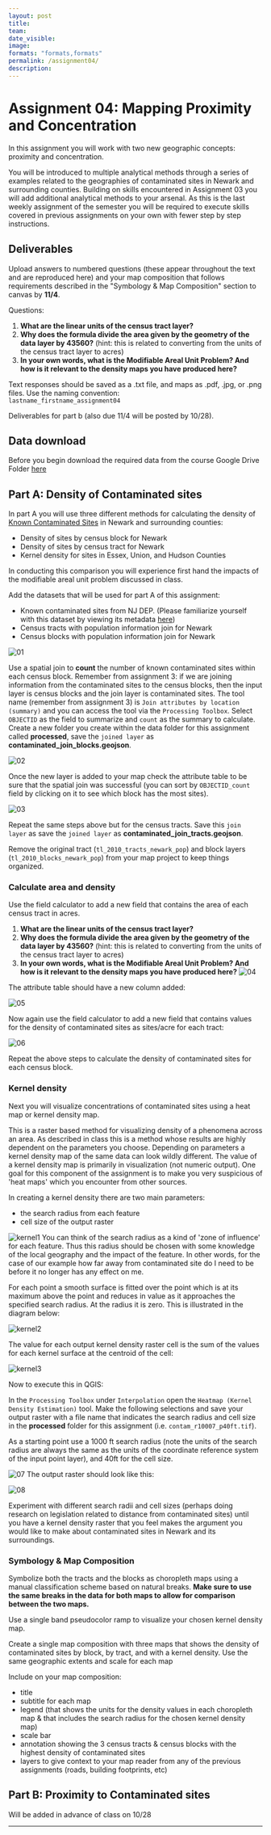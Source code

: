 ```yaml
---
layout: post
title: 
team: 
date_visible: 
image: 
formats: "formats,formats"
permalink: /assignment04/
description: 
---
```


# Assignment 04: Mapping Proximity and Concentration

In this assignment you will work with two new geographic concepts: proximity and concentration.  

You will be introduced to multiple analytical methods through a series of examples related to the geographies of contaminated sites in Newark and surrounding counties. Building on skills encountered in Assignment 03 you will add additional analytical methods to your arsenal. As this is the last weekly assignment of the semester you will be required to execute skills covered in previous assignments on your own with fewer step by step instructions.

## Deliverables

Upload answers to numbered questions (these appear throughout the text and are reproduced here) and your map composition that follows requirements described in the "Symbology & Map Composition" section to canvas by **11/4**.  

Questions:  

1. **What are the linear units of the census tract layer?**
2. **Why does the formula divide the area given by the geometry of the data layer by 43560?** (hint: this is related to converting from the units of the census tract layer to acres)
3. **In your own words, what is the Modifiable Areal Unit Problem? And how is it relevant to the density maps you have produced here?**

Text responses should be saved as a .txt file, and maps as .pdf, .jpg, or .png files. Use the naming convention:  
`lastname_firstname_assignment04`

Deliverables for part b (also due 11/4 will be posted by 10/28).

## Data download

Before you begin download the required data from the course Google Drive Folder [here](https://drive.google.com/open?id=1xSRKJG7sPA-kH1GkRQu851hkqRtvJr-o)

## Part A: Density of Contaminated sites

In part A you will use three different methods for calculating the density of [Known Contaminated Sites](https://gisdata-njdep.opendata.arcgis.com/datasets/known-contaminated-site-list-for-new-jersey) in Newark and surrounding counties:  

- Density of sites by census block for Newark
- Density of sites by census tract for Newark
- Kernel density for sites in Essex, Union, and Hudson Counties

In conducting this comparison you will experience first hand the impacts of the modifiable areal unit problem discussed in class.

Add the datasets that will be used for part A of this assignment:

- Known contaminated sites from NJ DEP. (Please familiarize yourself with this dataset by viewing its metadata [here](https://gisdata-njdep.opendata.arcgis.com/datasets/known-contaminated-site-list-for-new-jersey))
- Census tracts with population information join for Newark
- Census blocks with population information join for Newark

![01]

Use a spatial join to **count** the number of known contaminated sites within each census block. Remember from assignment 3: if we are joining information from the contaminated sites to the census blocks, then the input layer is census blocks and the join layer is contaminated sites. The tool name (remember from assignment 3) is `Join attributes by location (summary)` and you can access the tool via the `Processing Toolbox`. Select `OBJECTID` as the field to summarize and `count` as the summary to calculate. Create a new folder you create within the data folder for this assignment called **processed**, save the `joined layer` as **contaminated_join_blocks.geojson**.

![02]

Once the new layer is added to your map check the attribute table to be sure that the spatial join was successful (you can sort by `OBJECTID_count` field by clicking on it to see which block has the most sites).

![03]

Repeat the same steps above but for the census tracts. Save this `join layer` as save the `joined layer` as **contaminated_join_tracts.geojson**.

Remove the original tract (`tl_2010_tracts_newark_pop`) and block layers (`tl_2010_blocks_newark_pop`) from your map project to keep things organized. 

### Calculate area and density

Use the field calculator to add a new field that contains the area of each census tract in acres.

1. **What are the linear units of the census tract layer?**
2. **Why does the formula divide the area given by the geometry of the data layer by 43560?** (hint: this is related to converting from the units of the census tract layer to acres)
3. **In your own words, what is the Modifiable Areal Unit Problem? And how is it relevant to the density maps you have produced here?**
![04]

The attribute table should have a new column added: 

![05]

Now again use the field calculator to add a new field that contains values for the density of contaminated sites as sites/acre for each tract: 

![06]

Repeat the above steps to calculate the density of contaminated sites for each census block. 

### Kernel density 

Next you will visualize concentrations of contaminated sites using a heat map or kernel density map. 

This is a raster based method for visualizing density of a phenomena across an area. As described in class this is a method whose results are highly dependent on the parameters you choose. Depending on parameters a kernel density map of the same data can look wildly different. The value of a kernel density map is primarily in visualization (not numeric output). One goal for this component of the assignment is to make you very suspicious of 'heat maps' which you encounter from other sources. 

In creating a kernel density there are two main parameters: 

- the search radius from each feature
- cell size of the output raster

![kernel1]
You can think of the search radius as a kind of 'zone of influence' for each feature. Thus this radius should be chosen with some knowledge of the local geography and the impact of the feature. In other words, for the case of our example how far away from contaminated site do I need to be before it no longer has any effect on me. 

For each point a smooth surface is fitted over the point which is at its maximum above the point and reduces in value as it approaches the specified search radius. At the radius it is zero. This is illustrated in the diagram below: 

![kernel2]

The value for each output kernel density raster cell is the sum of the values for each kernel surface at the centroid of the cell: 

![kernel3]

Now to execute this in QGIS:

In the `Processing Toolbox` under `Interpolation` open the `Heatmap (Kernel Density Estimation)` tool. Make the following selections and save your output raster with a file name that indicates the search radius and cell size in the **processed** folder for this assignment (i.e. `contam_r10007_p40ft.tif`). 

As a starting point use a 1000 ft search radius (note the units of the search radius are always the same as the units of the coordinate reference system of the input point layer), and 40ft for the cell size. 

![07]
The output raster should look like this: 

![08]

Experiment with different search radii and cell sizes (perhaps doing research on legislation related to distance from contaminated sites) until you have a kernel density raster that you feel makes the argument you would like to make about contaminated sites in Newark and its surroundings. 


### Symbology & Map Composition

Symbolize both the tracts and the blocks as choropleth maps using a manual classification scheme based on natural breaks. **Make sure to use the same breaks in the data for both maps to allow for comparison between the two maps.**

Use a single band pseudocolor ramp to visualize your chosen kernel density map.

Create a single map composition with three maps that shows the density of contaminated sites by block, by tract, and with a kernel density. Use the same geographic extents and scale for each map 

Include on your map composition:  

- title 
- subtitle for each map
- legend (that shows the units for the density values in each choropleth map & that includes the search radius for the chosen kernel density map)
- scale bar
- annotation showing the 3 census tracts & census blocks with the highest density of contaminated sites
- layers to give context to your map reader from any of the previous assignments (roads, building footprints, etc)


## Part B: Proximity to Contaminated sites  

Will be added in advance of class on 10/28





---
[01]: ../assets/images/assignment04/01.png
[02]: ../assets/images/assignment04/02.png
[03]: ../assets/images/assignment04/03.png
[04]: ../assets/images/assignment04/04.png
[05]: ../assets/images/assignment04/05.png
[06]: ../assets/images/assignment04/06.png
[07]: ../assets/images/assignment04/07.png
[08]: ../assets/images/assignment04/08.png
[kernel1]: ../assets/images/assignment04/kernel1.png
[kernel2]: ../assets/images/assignment04/kernel2.png
[kernel3]: ../assets/images/assignment04/kernel3.png